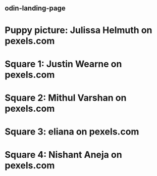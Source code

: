 ## odin-landing-page
# Puppy picture: Julissa Helmuth on pexels.com

# Square 1: Justin Wearne on pexels.com
# Square 2: Mithul Varshan on pexels.com
# Square 3: eliana on pexels.com
# Square 4: Nishant Aneja on pexels.com